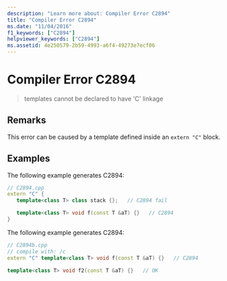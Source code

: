 ```yaml
---
description: "Learn more about: Compiler Error C2894"
title: "Compiler Error C2894"
ms.date: "11/04/2016"
f1_keywords: ["C2894"]
helpviewer_keywords: ["C2894"]
ms.assetid: 4e250579-2b59-4993-a6f4-49273e7ecf06
---
```

# Compiler Error C2894

> templates cannot be declared to have 'C' linkage

## Remarks

This error can be caused by a template defined inside an `extern "C"` block.

## Examples

The following example generates C2894:

```cpp
// C2894.cpp
extern "C" {
   template<class T> class stack {};   // C2894 fail

   template<class T> void f(const T &aT) {}   // C2894
}
```

The following example generates C2894:

```cpp
// C2894b.cpp
// compile with: /c
extern "C" template<class T> void f(const T &aT) {}   // C2894

template<class T> void f2(const T &aT) {}   // OK
```
